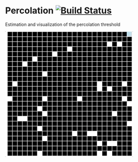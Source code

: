 # Percolation [![Build Status](https://travis-ci.org/henrikfredriksson/percolation.svg?branch=master)](https://travis-ci.org/henrikfredriksson/percolation)

Estimation and visualization of the percolation threshold

<img src="https://github.com/henrikfredriksson/percolation/blob/master/animation.gif" alt="Example">

